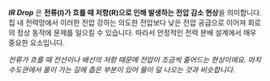 _**IR Drop**_ 은 **전류(I)가 흐를 때 저항(R)으로 인해 발생하는 전압 감소 현상**을 의미합니다. 칩 내 전력망에서 이러한 전압 강하는 의도한 전압보다 낮은 전압 공급으로 이어져 회로의 정상 동작에 문제를 일으킬 수 있습니다. 따라서 안정적인 전력 분배 설계에서 매우 중요한 요소입니다.

*전류가 흐를 때 전선이나 배선의 저항 때문에 전압이 조금씩 줄어드는 현상이에요. 마치 수도관에서 물이 가는 길에 좁은 부분이 있어 물이 덜 나오는 것과 비슷합니다.*